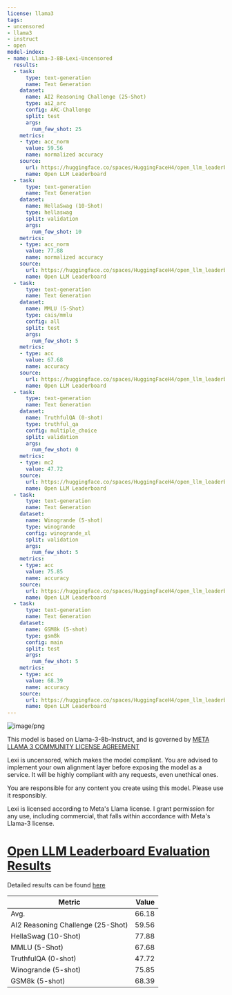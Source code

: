 ```yaml
---
license: llama3
tags:
- uncensored
- llama3
- instruct
- open
model-index:
- name: Llama-3-8B-Lexi-Uncensored
  results:
  - task:
      type: text-generation
      name: Text Generation
    dataset:
      name: AI2 Reasoning Challenge (25-Shot)
      type: ai2_arc
      config: ARC-Challenge
      split: test
      args:
        num_few_shot: 25
    metrics:
    - type: acc_norm
      value: 59.56
      name: normalized accuracy
    source:
      url: https://huggingface.co/spaces/HuggingFaceH4/open_llm_leaderboard?query=Orenguteng/Llama-3-8B-Lexi-Uncensored
      name: Open LLM Leaderboard
  - task:
      type: text-generation
      name: Text Generation
    dataset:
      name: HellaSwag (10-Shot)
      type: hellaswag
      split: validation
      args:
        num_few_shot: 10
    metrics:
    - type: acc_norm
      value: 77.88
      name: normalized accuracy
    source:
      url: https://huggingface.co/spaces/HuggingFaceH4/open_llm_leaderboard?query=Orenguteng/Llama-3-8B-Lexi-Uncensored
      name: Open LLM Leaderboard
  - task:
      type: text-generation
      name: Text Generation
    dataset:
      name: MMLU (5-Shot)
      type: cais/mmlu
      config: all
      split: test
      args:
        num_few_shot: 5
    metrics:
    - type: acc
      value: 67.68
      name: accuracy
    source:
      url: https://huggingface.co/spaces/HuggingFaceH4/open_llm_leaderboard?query=Orenguteng/Llama-3-8B-Lexi-Uncensored
      name: Open LLM Leaderboard
  - task:
      type: text-generation
      name: Text Generation
    dataset:
      name: TruthfulQA (0-shot)
      type: truthful_qa
      config: multiple_choice
      split: validation
      args:
        num_few_shot: 0
    metrics:
    - type: mc2
      value: 47.72
    source:
      url: https://huggingface.co/spaces/HuggingFaceH4/open_llm_leaderboard?query=Orenguteng/Llama-3-8B-Lexi-Uncensored
      name: Open LLM Leaderboard
  - task:
      type: text-generation
      name: Text Generation
    dataset:
      name: Winogrande (5-shot)
      type: winogrande
      config: winogrande_xl
      split: validation
      args:
        num_few_shot: 5
    metrics:
    - type: acc
      value: 75.85
      name: accuracy
    source:
      url: https://huggingface.co/spaces/HuggingFaceH4/open_llm_leaderboard?query=Orenguteng/Llama-3-8B-Lexi-Uncensored
      name: Open LLM Leaderboard
  - task:
      type: text-generation
      name: Text Generation
    dataset:
      name: GSM8k (5-shot)
      type: gsm8k
      config: main
      split: test
      args:
        num_few_shot: 5
    metrics:
    - type: acc
      value: 68.39
      name: accuracy
    source:
      url: https://huggingface.co/spaces/HuggingFaceH4/open_llm_leaderboard?query=Orenguteng/Llama-3-8B-Lexi-Uncensored
      name: Open LLM Leaderboard
---
```


![image/png](https://cdn-uploads.huggingface.co/production/uploads/644ad182f434a6a63b18eee6/H6axm5mlmiOWnbIFvx_em.png)

This model is based on Llama-3-8b-Instruct, and is governed by [META LLAMA 3 COMMUNITY LICENSE AGREEMENT](https://llama.meta.com/llama3/license/)

Lexi is uncensored, which makes the model compliant. You are advised to implement your own alignment layer before exposing the model as a service. It will be highly compliant with any requests, even unethical ones. 

You are responsible for any content you create using this model. Please use it responsibly.

Lexi is licensed according to Meta's Llama license. I grant permission for any use, including commercial, that falls within accordance with Meta's Llama-3 license.

# [Open LLM Leaderboard Evaluation Results](https://huggingface.co/spaces/HuggingFaceH4/open_llm_leaderboard)
Detailed results can be found [here](https://huggingface.co/datasets/open-llm-leaderboard/details_Orenguteng__Llama-3-8B-Lexi-Uncensored)

|             Metric              |Value|
|---------------------------------|----:|
|Avg.                             |66.18|
|AI2 Reasoning Challenge (25-Shot)|59.56|
|HellaSwag (10-Shot)              |77.88|
|MMLU (5-Shot)                    |67.68|
|TruthfulQA (0-shot)              |47.72|
|Winogrande (5-shot)              |75.85|
|GSM8k (5-shot)                   |68.39|

